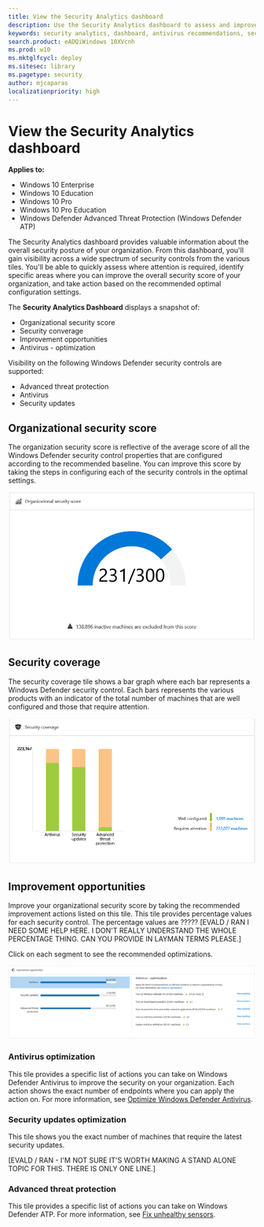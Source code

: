 ```yaml
---
title: View the Security Analytics dashboard
description: Use the Security Analytics dashboard to assess and improve the security state of your organization by analyzing various security control tiles. Use the recommended improvement actions based on the list of machines that need remediation.
keywords: security analytics, dashboard, antivirus recommendations, security control state, security score, score improvement
search.product: eADQiWindows 10XVcnh
ms.prod: w10
ms.mktglfcycl: deploy
ms.sitesec: library
ms.pagetype: security
author: mjcaparas
localizationpriority: high
---
```


# View the Security Analytics dashboard

**Applies to:**

- Windows 10 Enterprise
- Windows 10 Education
- Windows 10 Pro
- Windows 10 Pro Education
- Windows Defender Advanced Threat Protection (Windows Defender ATP)

The Security Analytics dashboard provides valuable information about the overall security posture of your organization. From this dashboard, you'll gain visibility across a wide spectrum of security controls from the various tiles. You'll be able to quickly assess where attention is required, identify specific areas where you can improve the overall security score of your organization, and take action based on the recommended optimal configuration settings.

The **Security Analytics Dashboard** displays a snapshot of:
- Organizational security score
- Security converage
- Improvement opportunities
- Antivirus - optimization

Visibility on the following Windows Defender security controls are supported:
- Advanced threat protection
- Antivirus
- Security updates

## Organizational security score
The organization security score is reflective of the average score of all the Windows Defender security control properties that are configured according to the recommended baseline. You can improve this score by taking the steps in configuring each of the security controls in the optimal settings.

![Organizational security score](images/atp-org-sec-score.png)


## Security coverage
The security coverage tile shows a bar graph where each bar represents a Windows Defender security control. Each bars represents the various products with an indicator of the total number of machines that are well configured and those that require attention. 

![Security coverage](images/atp-security-coverage.png)

## Improvement opportunities 
Improve your organizational security score by taking the recommended improvement actions listed on this tile. This tile provides percentage values for each security control. The percentage values are ????? [EVALD / RAN I NEED SOME HELP HERE. I DON'T REALLY UNDERSTAND THE WHOLE PERCENTAGE THING. CAN YOU PROVIDE IN LAYMAN TERMS PLEASE.]

Click on each segment to see the recommended optimizations.

![Improvement oppportunities](images/atp-security-improvements.png)


### Antivirus optimization
This tile provides a specific list of actions you can take on Windows Defender Antivirus to improve the security on your organization. Each action shows the exact number of endpoints where you can apply the action on.  For more information, see [Optimize Windows Defender Antivirus](https://go.microsoft.com/fwlink/p/?linkid=851288).


### Security updates optimization
This tile shows you the exact number of machines that require the latest security updates. 

[EVALD / RAN - I'M NOT SURE IT'S WORTH MAKING A STAND ALONE TOPIC FOR THIS. THERE IS ONLY ONE LINE.]

### Advanced threat protection
This tile provides a specific list of actions you can take on Windows Defender ATP. For more information, see [Fix unhealthy sensors](fix-unhealhty-sensors-windows-defender-advanced-threat-protection.md).
